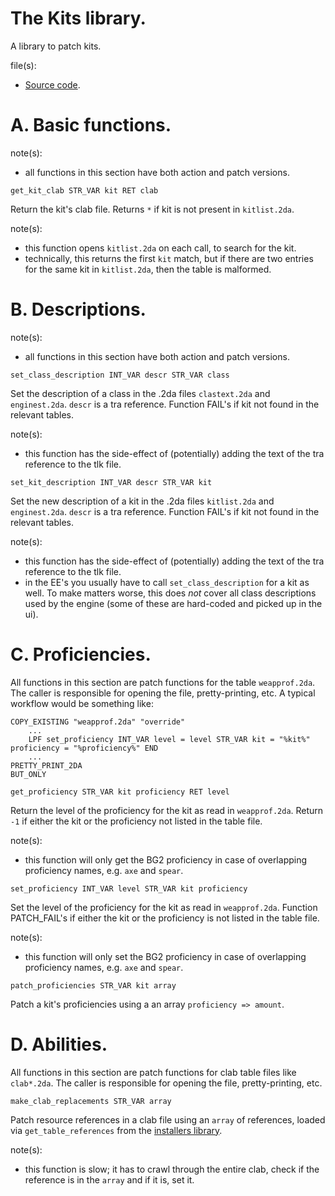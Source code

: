 # The Kits library.

A library to patch kits.

file(s):

* [Source code](../../kits.tpa).

# A. Basic functions.

note(s):
* all functions in this section have both action and patch versions.

`get_kit_clab STR_VAR kit RET clab`

Return the kit's clab file. Returns `*` if kit is not present in `kitlist.2da`.

note(s):
* this function opens `kitlist.2da` on each call, to search for the kit.
* technically, this returns the first `kit` match, but if there are two entries for the same kit in `kitlist.2da`, then the table is malformed.

# B. Descriptions.

note(s):
* all functions in this section have both action and patch versions.

`set_class_description INT_VAR descr STR_VAR class`

Set the description of a class in the .2da files `clastext.2da` and `enginest.2da`. `descr` is a tra reference. Function FAIL's if kit not found in the relevant tables.

note(s):
* this function has the side-effect of (potentially) adding the text of the tra reference to the tlk file.

`set_kit_description INT_VAR descr STR_VAR kit`

Set the new description of a kit in the .2da files `kitlist.2da` and `enginest.2da`. `descr` is a tra reference. Function FAIL's if kit not found in the relevant tables.

note(s):
* this function has the side-effect of (potentially) adding the text of the tra reference to the tlk file.
* in the EE's you usually have to call `set_class_description` for a kit as well. To make matters worse, this does *not* cover all class descriptions used by the engine (some of these are hard-coded and picked up in the ui).

# C. Proficiencies.

All functions in this section are patch functions for the table `weapprof.2da`. The caller is responsible for opening the file, pretty-printing, etc. A typical workflow would be something like:

```weidu
COPY_EXISTING "weapprof.2da" "override"
    ...
    LPF set_proficiency INT_VAR level = level STR_VAR kit = "%kit%" proficiency = "%proficiency%" END
    ...
PRETTY_PRINT_2DA
BUT_ONLY
```

`get_proficiency STR_VAR kit proficiency RET level`

Return the level of the proficiency for the kit as read in `weapprof.2da`. Return `-1` if either the kit or the proficiency not listed in the table file.

note(s):
* this function will only get the BG2 proficiency in case of overlapping proficiency names, e.g. `axe` and `spear`.

`set_proficiency INT_VAR level STR_VAR kit proficiency`

Set the level of the proficiency for the kit as read in `weapprof.2da`. Function PATCH_FAIL's if either the kit or the proficiency is not listed in the table file.

note(s):
* this function will only set the BG2 proficiency in case of overlapping proficiency names, e.g. `axe` and `spear`.

`patch_proficiencies STR_VAR kit array`

Patch a kit's proficiencies using a an array `proficiency => amount`.

# D. Abilities.

All functions in this section are patch functions for clab table files like `clab*.2da`. The caller is responsible for opening the file, pretty-printing, etc.

`make_clab_replacements STR_VAR array`

Patch resource references in a clab file using an `array` of references, loaded via `get_table_references` from the [installers library](./installers.md).

note(s):
* this function is slow; it has to crawl through the entire clab, check if the reference is in the `array` and if it is, set it.
